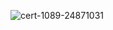 ![cert-1089-24871031](https://user-images.githubusercontent.com/98869857/152691474-888f63c6-011e-4827-beea-df3e1ad9b3b9.jpg)
